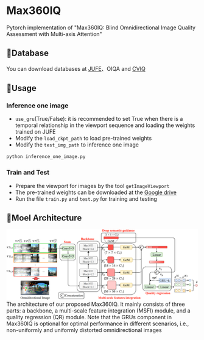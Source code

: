 # Max360IQ
Pytorch implementation of "Max360IQ: Blind Omnidirectional Image Quality Assessment with Multi-axis Attention"

## :palm_tree:Database
You can download databases at [JUFE](https://github.com/LXLHXL123/JUFE-VRIQA)、OIQA and [CVIQ](https://github.com/sunwei925/CVIQDatabase)

## :seedling:Usage

### Inference one image
* `use_gru`(True/False): it is recommended to set True when there is a temporal relationship in the viewport sequence and loading the weights trained on JUFE
* Modify the `load_ckpt_path` to load pre-trained weights
* Modify the `test_img_path` to inference one image
```python
python inference_one_image.py
```

### Train and Test
* Prepare the viewport for images by the tool `getImageViewport`
* The pre-trained weights can be downloaded at the <a href="https://drive.google.com/drive/folders/18vCXea59S9JMYSaXBAe82mxa-_6i7FFJ" target="_blank">Google drive</a>
* Run the file `train.py` and `test.py` for training and testing

## :dart:Moel Architecture

<img src="https://github.com/WenJuing/Max360IQ/blob/main/model_architecture.png">
The architecture of our proposed Max360IQ. It mainly consists of three parts: a backbone, a multi-scale feature integration (MSFI) module, and a quality regression (QR) module. Note that the GRUs component in Max360IQ is optional for optimal performance in different scenarios, i.e., non-uniformly and uniformly distorted omnidirectional images
